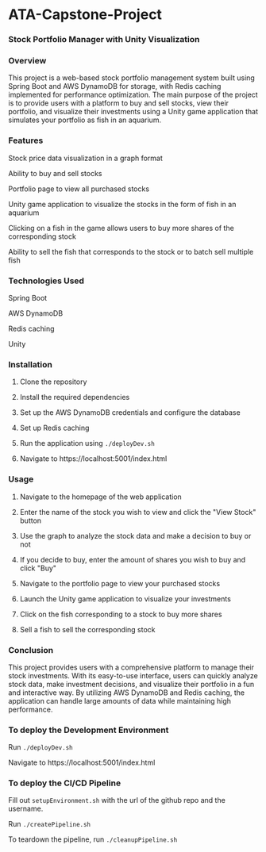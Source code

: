 # ATA-Capstone-Project

### Stock Portfolio Manager with Unity Visualization

### Overview

This project is a web-based stock portfolio management system built using Spring Boot and AWS DynamoDB for storage, with Redis caching implemented for performance optimization. The main purpose of the project is to provide users with a platform to buy and sell stocks, view their portfolio, and visualize their investments using a Unity game application that simulates your portfolio as fish in an aquarium.

### Features

Stock price data visualization in a graph format

Ability to buy and sell stocks

Portfolio page to view all purchased stocks

Unity game application to visualize the stocks in the form of fish in an aquarium

Clicking on a fish in the game allows users to buy more shares of the corresponding stock

Ability to sell the fish that corresponds to the stock or to batch sell multiple fish

### Technologies Used

Spring Boot

AWS DynamoDB

Redis caching

Unity

### Installation

1. Clone the repository

2. Install the required dependencies

3. Set up the AWS DynamoDB credentials and configure the database

4. Set up Redis caching

5. Run the application using `./deployDev.sh`

6. Navigate to https://localhost:5001/index.html


### Usage

1. Navigate to the homepage of the web application

2. Enter the name of the stock you wish to view and click the "View Stock" button

3. Use the graph to analyze the stock data and make a decision to buy or not

4. If you decide to buy, enter the amount of shares you wish to buy and click "Buy"

5. Navigate to the portfolio page to view your purchased stocks

6. Launch the Unity game application to visualize your investments

7. Click on the fish corresponding to a stock to buy more shares

8. Sell a fish to sell the corresponding stock

### Conclusion

This project provides users with a comprehensive platform to manage their stock investments. With its easy-to-use interface, users can quickly analyze stock data, make investment decisions, and visualize their portfolio in a fun and interactive way. By utilizing AWS DynamoDB and Redis caching, the application can handle large amounts of data while maintaining high performance.








### To deploy the Development Environment
Run `./deployDev.sh`

Navigate to https://localhost:5001/index.html

### To deploy the CI/CD Pipeline
Fill out `setupEnvironment.sh` with the url of the github repo and the username.

Run `./createPipeline.sh`

To teardown the pipeline, run `./cleanupPipeline.sh`



